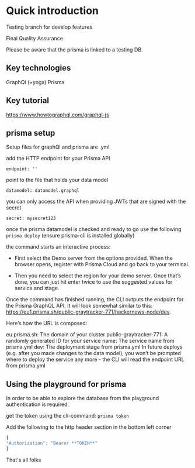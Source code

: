 # Quick introduction

Testing branch for develop features

Final Quality Assurance

Please be aware that the prisma is linked to a testing DB.

## Key technologies

GraphQl (+yoga)
Prisma

## Key tutorial

https://www.howtographql.com/graphql-js

## prisma setup

Setup files for graphQl and prisma are .yml

add the HTTP endpoint for your Prisma API

```
endpoint: ''
```

point to the file that holds your data model

```
datamodel: datamodel.graphql
```

you can only access the API when providing JWTs that are signed with the secret

```
secret: mysecret123
```

once the prisma datamodel is checked and ready to go use the following `prisma deploy` (ensure prisma-cli is installed globally)

the command starts an interactive process:

- First select the Demo server from the options provided. When the browser opens, register with Prisma Cloud and go back to your terminal.

- Then you need to select the region for your demo server. Once that’s done, you can just hit enter twice to use the suggested values for service and stage.

Once the command has finished running, the CLI outputs the endpoint for the Prisma GraphQL API. It will look somewhat similar to this: https://eu1.prisma.sh/public-graytracker-771/hackernews-node/dev.

Here’s how the URL is composed:

eu.prisma.sh: The domain of your cluster
public-graytracker-771: A randomly generated ID for your service
name: The service name from prisma.yml
dev: The deployment stage from prisma.yml
In future deploys (e.g. after you made changes to the data model), you won’t be prompted where to deploy the service any more - the CLI will read the endpoint URL from prisma.yml

## Using the playground for prisma

In order to be able to explore the database from the playground authentication is required.

get the token using the cli-command: `prisma token`

Add the following to the http header section in the bottom left corner

```javascript
{
"Authorization": "Bearer **TOKEN**"
}
```

That's all folks
